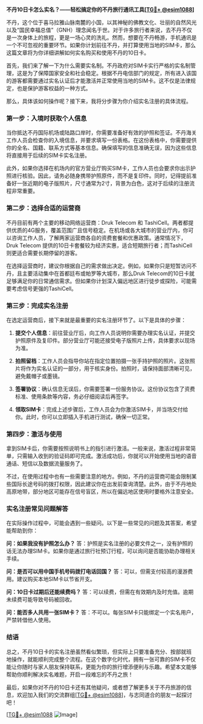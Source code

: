 **不丹10日卡怎么实名？——轻松搞定你的不丹旅行通讯工具[[TG💪+ @esim1088](https://t.me/s/esim1088)]**

不丹，这个位于喜马拉雅山脉南麓的小国，以其神秘的佛教文化、壮丽的自然风光以及“国民幸福总值”（GNH）理念闻名于世。对于许多旅行者来说，去不丹不仅是一次身体上的旅程，更是一场心灵的洗礼。然而，想要在不丹畅游，手机通讯是一个不可忽视的重要环节。如果你计划前往不丹，并打算使用当地的SIM卡，那么这篇文章将为你详细讲解如何实名购买和使用不丹的10日卡。

首先，我们来了解一下为什么需要实名制。不丹政府对SIM卡实行严格的实名制管理，这是为了保障国家安全和社会稳定。根据不丹电信部门的规定，所有进入该国的游客都需要通过实名认证后才能激活并正常使用当地的SIM卡。这不仅是法律规定，也是保护游客权益的一种方式。

那么，具体该如何操作呢？接下来，我将分步骤为你介绍实名注册的具体流程。

### 第一步：入境时获取个人信息

当你抵达不丹国际机场或陆路口岸时，你需要准备好有效的护照和签证。不丹海关工作人员会检查你的入境信息，并要求填写一份表格。在这份表格中，你需要提供你的全名、国籍、联系方式等基本信息。确保填写的信息准确无误，因为这些信息将直接用于后续的SIM卡实名注册。

此外，如果你选择在机场内的官方营业厅购买SIM卡，工作人员也会要求你出示护照进行核验。因此，请务必随身携带护照原件，而不是复印件。同时，记得提前准备好一张近期的电子版照片，尺寸通常为2寸，背景为白色，这对于后续的注册流程非常重要。

### 第二步：选择合适的运营商

不丹目前有两个主要的移动网络运营商：Druk Telecom 和 TashiCell。两者都提供优质的4G服务，覆盖范围广且信号稳定。在机场或各大城市的营业厅内，你可以咨询工作人员，了解两家运营商各自的资费套餐和优惠政策。通常情况下，Druk Telecom 提供的10日卡套餐较为经济实惠，适合短期旅行者；而TashiCell则更适合需要长期停留的游客。

在选择运营商时，建议你根据自己的需求做出决定。例如，如果你只是短暂访问不丹，且主要活动集中在首都廷布或帕罗等大城市，那么Druk Telecom的10日卡就足够满足你的日常通信需求。但如果你计划深入偏远地区进行徒步或探险，可能需要考虑信号更强的TashiCell。

### 第三步：完成实名注册

在选定运营商后，接下来就是最重要的实名注册环节了。以下是具体的步骤：

1. **提交个人信息**：前往营业厅后，向工作人员说明你需要办理实名认证，并提交护照原件及复印件。部分营业厅可能还接受电子版照片上传，具体要求以现场为准。
   
2. **拍照留档**：工作人员会指导你站在指定位置拍摄一张手持护照的照片。这张照片将作为实名认证的一部分，用于核实身份。拍照时，请保持面部清晰可见，避免戴帽子或墨镜。

3. **签署协议**：确认信息无误后，你需要签署一份服务协议。这份协议包含了资费标准、使用条款等内容，务必仔细阅读后再签字。

4. **领取SIM卡**：完成上述步骤后，工作人员会为你激活SIM卡，并当场交付给你。此时，你可以立即插入手机进行测试，确保一切正常。

### 第四步：激活与使用

拿到SIM卡后，你需要按照说明书上的指引进行激活。一般来说，激活过程非常简单，只需输入收到的验证码即可完成。激活成功后，你就可以开始使用当地的语音通话、短信以及数据流量服务了。

不过，在使用过程中也有一些需要注意的地方。例如，不丹的运营商可能会限制某些国际长途号码的拨打权限，因此建议你在出发前查询清楚。此外，由于不丹地处高原地带，部分地区可能存在信号盲区，所以在偏远地区使用时要格外注意安全。

### 实名注册常见问题解答

在实际操作过程中，可能会遇到一些疑问。以下是一些常见的问题及其答案，希望能帮助到你：

**问：如果我没有护照怎么办？**
答：护照是实名注册的必要文件之一，没有护照的话无法办理SIM卡。如果你是通过旅行社预订行程，可以询问是否能协助办理相关手续。

**问：是否可以用中国手机号码拨打电话回国？**
答：可以，但需支付较高的漫游费用。建议购买本地SIM卡以节省开支。

**问：10日卡过期后还能续费吗？**
答：可以续费，但需在有效期内及时充值。逾期未续费可能导致号码被回收。

**问：能否多人共用一张SIM卡？**
答：不可以。每张SIM卡只能绑定一个实名用户，严禁转借他人使用。

### 结语

总之，不丹10日卡的实名注册虽然看似繁琐，但实际上只要准备充分、按部就班地操作，就能顺利完成整个流程。在这个数字化时代，拥有一张可靠的SIM卡不仅能让你随时与家人朋友保持联系，更能为你的旅行增添便利与乐趣。希望本文能够帮助你顺利解决实名难题，开启一段难忘的不丹之旅！

最后，如果你对不丹的10日卡还有其他疑问，或者想了解更多关于不丹旅游的信息，欢迎加入我们的交流群组[[TG💪+ @esim1088](https://t.me/s/esim1088)]，与志同道合的朋友一起探讨吧！

[[TG💪+ @esim1088](https://t.me/s/esim1088) ![Image](https://i.postimg.cc/4NQfJmqS/Snipaste-2025-05-13-00-14-12.png)]
